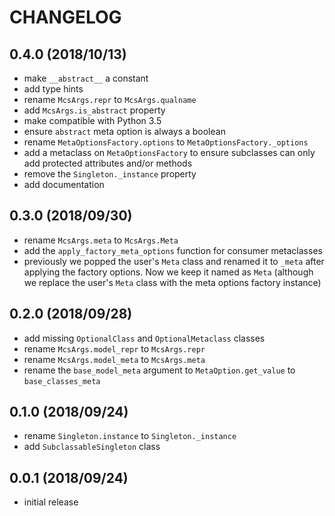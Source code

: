 # CHANGELOG

## 0.4.0 (2018/10/13)

- make `__abstract__` a constant
- add type hints
- rename `McsArgs.repr` to `McsArgs.qualname`
- add `McsArgs.is_abstract` property
- make compatible with Python 3.5
- ensure `abstract` meta option is always a boolean
- rename `MetaOptionsFactory.options` to `MetaOptionsFactory._options`
- add a metaclass on `MetaOptionsFactory` to ensure subclasses can only add protected attributes and/or methods
- remove the `Singleton._instance` property
- add documentation

## 0.3.0 (2018/09/30)

- rename `McsArgs.meta` to `McsArgs.Meta`
- add the `apply_factory_meta_options` function for consumer metaclasses
- previously we popped the user's `Meta` class and renamed it to `_meta` after applying the factory options. Now we keep it named as `Meta` (although we replace the user's `Meta` class with the meta options factory instance)

## 0.2.0 (2018/09/28)

- add missing `OptionalClass` and `OptionalMetaclass` classes
- rename `McsArgs.model_repr` to `McsArgs.repr`
- rename `McsArgs.model_meta` to `McsArgs.meta`
- rename the `base_model_meta` argument to `MetaOption.get_value` to `base_classes_meta`

## 0.1.0 (2018/09/24)

- rename `Singleton.instance` to `Singleton._instance`
- add `SubclassableSingleton` class

## 0.0.1 (2018/09/24)
 
- initial release

